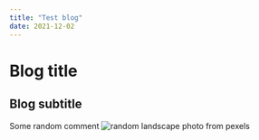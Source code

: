 ```yaml
---
title: "Test blog"
date: 2021-12-02
---
```



# Blog title
## Blog subtitle
Some random comment
![random landscape photo from pexels](https://images.pexels.com/photos/2325446/pexels-photo-2325446.jpeg?auto=compress&cs=tinysrgb&dpr=2&h=750&w=1260)
